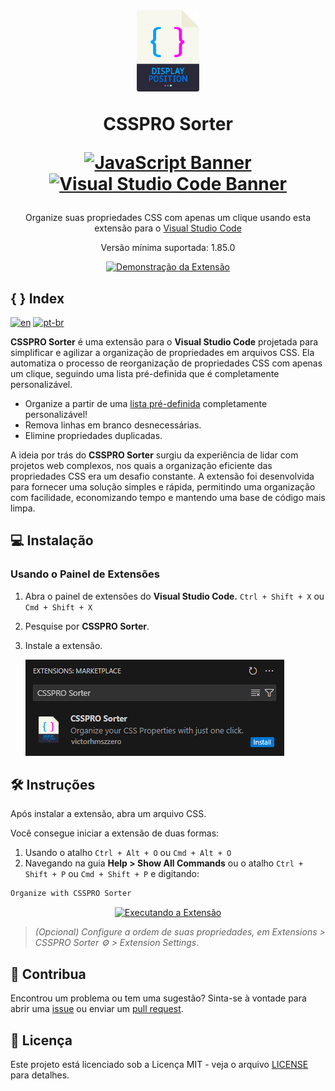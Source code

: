 <div align="center">
<h1>
<a href="#"><img src="https://github.com/victorhmszzero/CSSPRO-Sorter/blob/main/assets/csspro-sorter-icon.png?raw=true" alt="Logo" width="20%"></a>

<b>CSSPRO Sorter</b>

[![JavaScript Banner](https://img.shields.io/badge/JavaScript-F7DF1E?style=for-the-badge&logo=javascript&logoColor=black)](#)
[![Visual Studio Code Banner](https://img.shields.io/badge/VSCode-0078D4?style=for-the-badge&logo=visual%20studio%20code&logoColor=white)](#)

</h1>

<p>Organize suas propriedades CSS com apenas um clique usando esta extensão para o <a href="https://code.visualstudio.com">Visual Studio Code</a></p>
<p>Versão mínima suportada: 1.85.0</p>

<a href="#"><img src="https://github.com/victorhmszzero/CSSPRO-Sorter/blob/main/assets/preview-ctrl-alt-o.gif?raw=true" alt="Demonstração da Extensão"></a>

</div>

## { } Index

[![en](https://img.shields.io/badge/lang-en-red.svg)](https://github.com/victorhmszzero/CSSPRO-Sorter)
[![pt-br](https://img.shields.io/badge/lang-pt--br-green.svg)](https://github.com/victorhmszzero/CSSPRO-Sorter/blob/main/README.pt-br.md)

**CSSPRO Sorter** é uma extensão para o **Visual Studio Code** projetada para simplificar e agilizar a organização de propriedades em arquivos CSS. Ela automatiza o processo de reorganização de propriedades CSS com apenas um clique, seguindo uma lista pré-definida que é completamente personalizável.

- Organize a partir de uma [lista pré-definida](https://github.com/victorhmszzero/CSSPRO-Sorter/blob/main/orderList.js) completamente personalizável!
- Remova linhas em branco desnecessárias.
- Elimine propriedades duplicadas.

A ideia por trás do **CSSPRO Sorter** surgiu da experiência de lidar com projetos web complexos, nos quais a organização eficiente das propriedades CSS era um desafio constante. A extensão foi desenvolvida para fornecer uma solução simples e rápida, permitindo uma organização com facilidade, economizando tempo e mantendo uma base de código mais limpa.

## 💻 Instalação

### Usando o Painel de Extensões

1. Abra o painel de extensões do **Visual Studio Code.** `Ctrl + Shift + X` ou `Cmd + Shift + X`
2. Pesquise por **CSSPRO Sorter**.
3. Instale a extensão.

   [![Instalar Extension](https://github.com/victorhmszzero/CSSPRO-Sorter/blob/main/assets/install-button.gif?raw=true)](#)

## 🛠 Instruções

Após instalar a extensão, abra um arquivo CSS.

Você consegue iniciar a extensão de duas formas:

1. Usando o atalho `Ctrl + Alt + O` ou `Cmd + Alt + O`
2. Navegando na guia **Help > Show All Commands** ou o atalho `Ctrl + Shift + P` ou `Cmd + Shift + P` e digitando:

```txt
Organize with CSSPRO Sorter
```

<div align="center">

[![Executando a Extensão](https://github.com/victorhmszzero/CSSPRO-Sorter/blob/main/assets/preview-ctrl-shift-p.gif?raw=true)](#)

</div>

> _(Opcional) Configure a ordem de suas propriedades, em Extensions > CSSPRO Sorter ⚙ > Extension Settings_.

## 🤝 Contribua

Encontrou um problema ou tem uma sugestão? Sinta-se à vontade para abrir uma [issue](https://github.com/victorhmszzero/CSSPRO-Sorter/issues) ou enviar um [pull request](https://github.com/victorhmszzero/CSSPRO-Sorter/pulls).

## 📌 Licença

Este projeto está licenciado sob a Licença MIT - veja o arquivo [LICENSE](https://github.com/victorhmszzero/CSSPRO-Sorter/blob/main/LICENSE) para detalhes.
